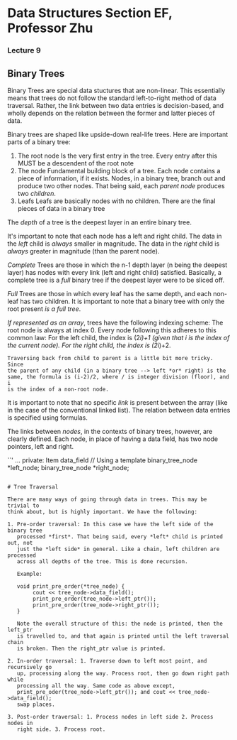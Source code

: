# Data Structures Section EF, Professor Zhu

### Lecture 9

Binary Trees
------------

Binary Trees are special data stuctures that are non-linear. This essentially
means that trees do not follow the standard left-to-right method of data
traversal. Rather, the link between two data entries is decision-based, and
wholly depends on the relation between the former and latter pieces of data.

Binary trees are shaped like upside-down real-life trees. Here are important
parts of a binary tree:

1. The root node
	Is the very first entry in the tree. Every entry after this MUST be a
	descendent of the root note
2. The node
	Fundamental building block of a tree. Each node contains a piece of
	information, if it exists. Nodes, in a binary tree, branch out and produce
	two other nodes. That being said, each *parent node* produces two
	*children*. 
3. Leafs 
	Leafs are basically nodes with no children. There are the final pieces of
	data in a binary tree

The *depth* of a tree is the deepest layer in an entire binary tree. 

It's important to note that each node has a left and right child. The data in
the *left* child is *always* smaller in magnitude. The data in the *right*
child is *always* greater in magnitude (than the parent node). 

*Complete* Trees are those in which the n-1 depth layer (n being the deepest
layer) has nodes with every link (left and right child) satisfied. Basically,
a complete tree is a *full* binary tree if the deepest layer were to be sliced
off.

*Full* Trees are those in which every leaf has the same depth, and each
non-leaf has two children. It is important to note that a binary tree with
only the root present *is a full tree*. 

*If represented as an array*, trees have the following indexing scheme:
	The root node is always at index 0. Every node following this adheres to
	this common law: For the left child, the index is (2*i)+1 (given that i is the
	index of the current node). For the right child, the index is (2*i)+2.

	Traversing back from child to parent is a little bit more tricky. Since
	the parent of any child (in a binary tree --> left *or* right) is the
	same, the formula is (i-2)/2, where / is integer division (floor), and i
	is the index of a non-root node.

It is important to note that no specific *link* is present between the array
(like in the case of the conventional linked list). The relation between data
entries is specified using formulas.

The links between *nodes*, in the contexts of binary trees, however, are
clearly defined. Each node, in place of having a data field, has two node
pointers, left and right.

``'
...
private:
	Item data_field // Using a template
	binary_tree_node *left_node;
	binary_tree_node *right_node;
```

# Tree Traversal

There are many ways of going through data in trees. This may be trivial to
think about, but is highly important. We have the following:

1. Pre-order traversal: In this case we have the left side of the binary tree
   processed *first*. That being said, every *left* child is printed out, not
   just the *left side* in general. Like a chain, left children are processed
   across all depths of the tree. This is done recursion. 

   Example:
   
   void print_pre_order(*tree_node) {
		cout << tree_node->data_field();
   		print_pre_order(tree_node->left_ptr());
		print_pre_order(tree_node->right_ptr());
   }

   Note the overall structure of this: the node is printed, then the left_ptr
   is travelled to, and that again is printed until the left traversal chain
   is broken. Then the right_ptr value is printed.

2. In-order traversal: 1. Traverse down to left most point, and recursively go
   up, processing along the way. Process root, then go down right path while
   processing all the way. Same code as above except,
   print_pre_oder(tree_node->left_ptr()); and cout << tree_node->data_field();
   swap places.

3. Post-order traversal: 1. Process nodes in left side 2. Process nodes in
   right side. 3. Process root. 